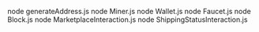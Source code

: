 node generateAddress.js
node Miner.js
node Wallet.js
node Faucet.js
node Block.js
node MarketplaceInteraction.js
node ShippingStatusInteraction.js
